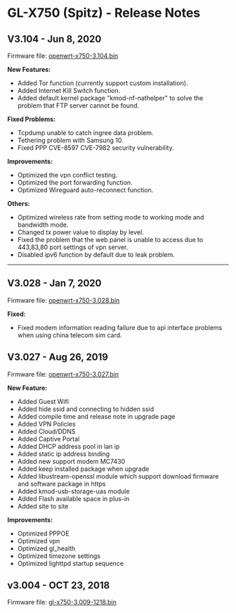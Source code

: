 # GL-X750 (Spitz) - Release Notes

## V3.104 - Jun 8, 2020

Firmware file: <a href="https://s3.us-east-2.amazonaws.com/download.gl-inet.com/firmware/x750/release/openwrt-x750-3.104.bin" target="_blank">openwrt-x750-3.104.bin</a>

**New Features:**

- Added Tor function (currently support custom installation).
- Added Internet Kill Switch function.
- Added default kernel package "kmod-nf-nathelper"  to solve the problem that FTP server cannot be found.

**Fixed Problems:**

- Tcpdump unable to catch ingree data problem.
- Tethering problem with Samsung 10.
- Fixed PPP CVE-8597 CVE-7982 security vulnerability.

**Improvements:**

- Optimized the vpn conflict testing.
- Optimized the port forwarding function.
- Optimized Wireguard auto-reconnect function.

**Others:**

- Optimized wireless rate from setting mode to working mode and bandwidth mode.
- Changed tx power value to display by level.
- Fixed the problem that the web panel is unable to access due to 443,83,80 port settings of vpn server.
- Disabled ipv6 function by default due to leak problem.

---

## V3.028 - Jan 7, 2020

Firmware file: <a href="https://s3.us-east-2.amazonaws.com/download.gl-inet.com/firmware/x750/release/openwrt-x750-3.028.bin" target="_blank">openwrt-x750-3.028.bin</a>

**Fixed:**

- Fixed modem information reading failure due to api interface problems when using china telecom sim card.




## V3.027 - Aug 26, 2019

Firmware file: <a href="https://s3.us-east-2.amazonaws.com/download.gl-inet.com/firmware/x750/release/openwrt-x750-3.027.bin" target="_blank">openwrt-x750-3.027.bin</a>

**New Feature:**

- Added Guest Wifi
- Added hide ssid and connecting to hidden ssid
- Added compile time and release note in upgrade page
- Added VPN Policies
- Added Cloud/DDNS
- Added Captive Portal
- Added DHCP address pool in lan ip
- Added static ip address binding
- Added new support modem MC7430
- Added keep installed package when upgrade
- Added libustream-openssl module which support download firmware and software package in https
- Added kmod-usb-storage-uas module
- Added Flash available space in plus-in
- Added site to site

**Improvements:**

- Optimized PPPOE
- Optimized vpn
- Optimized gl_health
- Optimized timezone settings
- Optimized lighttpd startup sequence


## v3.004 - OCT 23, 2018

Firmware file: <a href="https://s3.us-east-2.amazonaws.com/download.gl-inet.com/firmware/x750/release/gl-x750-3.009-1218.bin" target="_blank">gl-x750-3.009-1218.bin</a>
